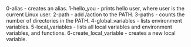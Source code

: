 0-alias - creates an alias.
1-hello_you - prints hello user, where user is the current Linux user.
2-path - add /action to the PATH.
3-paths - counts the number of directories in the PATH.
4-global_variables - lists environment variables.
5-local_variables -  lists all local variables and environment variables, and functions.
6-create_local_variable - creates a new local variable. 
